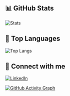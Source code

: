## 📊 GitHub Stats
![Stats](https://github-readme-stats.vercel.app/api?username=MengulluogluMali&show_icons=true&theme=radical)

## 🧠 Top Languages
![Top Langs](https://github-readme-stats.vercel.app/api/top-langs/?username=MengulluogluMali&layout=compact)

## 🔗 Connect with me
[![LinkedIn](https://img.shields.io/badge/LinkedIn-black?logo=linkedin&logoColor=white)](https://www.linkedin.com/in/mehmet-ali-meng%C3%BCll%C3%BCo%C4%9Flu-332ab1251/)


[![GitHub Activity Graph](https://github-readme-activity-graph.vercel.app/graph?username=MengulluogluMali&bg_color=0d1117&color=39ff14&line=39ff14&point=ffffff&area=true&hide_border=true)](https://github.com/MengulluogluMali)
